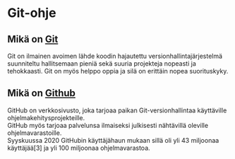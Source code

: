 # Git-ohje

## Mikä on [Git](https://git-scm.com/)
Git on ilmainen avoimen lähde koodin hajautettu versionhallintajärjestelmä suunniteltu hallitsemaan pieniä sekä suuria projekteja nopeasti ja tehokkaasti. Git on myös helppo oppia ja silä on erittäin nopea suorituskyky.
  
  
## Mikä on [Github](https://github.com/)
GitHub on verkkosivusto, joka tarjoaa paikan Git-versionhallintaa käyttäville ohjelmakehitysprojekteille.  
GitHub myös tarjoaa palvelunsa ilmaiseksi julkisesti nähtävillä oleville ohjelmavarastoille.  
Syyskuussa 2020 GitHubin käyttäjähaun mukaan sillä oli yli 43 miljoonaa käyttäjää[3] ja yli 100 miljoonaa ohjelmavarastoa.  
